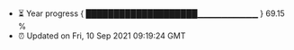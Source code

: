 - ⏳ Year progress { ████████████████████▁▁▁▁▁▁▁▁▁▁ } 69.15 %
- ⏰ Updated on Fri, 10 Sep 2021 09:19:24 GMT

